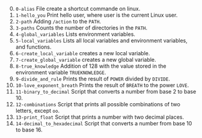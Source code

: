 0. <code>0-alias</code> File create a shortcut commande on linux.
1. <code>1-hello_you</code> Print hello user, where user is the current Linux user.
2. <code>2-path</code> Adding <code>/action</code> to the <code>PATH</code>.
3. <code>3-paths</code> Counts the number of directories in the <code>PATH</code>.
4. <code>4-global_variables</code> Lists environment variables.
5. <code>5-local_variables</code> Lists all local variables and environment variables, and functions.
6. <code>6-create_local_variable</code> creates a new local variable.
7. <code>7-create_global_variable</code> creates a new global variable.
8. <code>8-true_knowledge</code> Addition of 128 with the value stored in the environment variable <code>TRUEKNOWLEDGE</code>.
9. <code>9-divide_and_rule</code> Prints the result of <code>POWER</code> divided by <code>DIVIDE</code>.
10. <code>10-love_exponent_breath</code> Prints the result of <code>BREATH</code> to the power <code>LOVE</code>.
11. <code>11-binary_to_decimal</code> Script that converts a number from base 2 to base 10.
12. <code>12-combinations</code> Script that prints all possible combinations of two letters, except <code>oo</code>.
13. <code>13-print_float</code> Script that prints a number with two decimal places.
14. <code>14-decimal_to_hexadecimal</code> Script that converts a number from base 10 to base 16.
